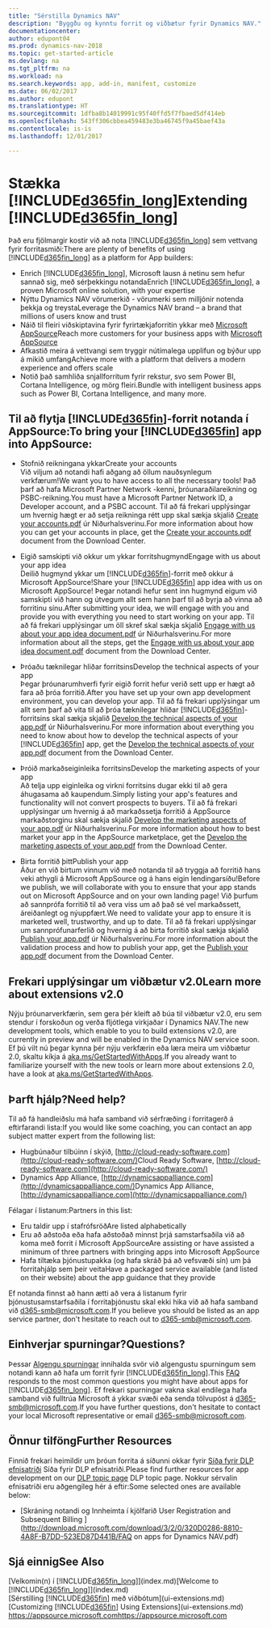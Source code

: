 ```yaml
---
title: "Sérstilla Dynamics NAV"
description: "Byggðu og kynntu forrit og viðbætur fyrir Dynamics NAV."
documentationcenter: 
author: edupont04
ms.prod: dynamics-nav-2018
ms.topic: get-started-article
ms.devlang: na
ms.tgt_pltfrm: na
ms.workload: na
ms.search.keywords: app, add-in, manifest, customize
ms.date: 06/02/2017
ms.author: edupont
ms.translationtype: HT
ms.sourcegitcommit: 1dfba8b14019991c95f40ffd5f7fbaed5df414eb
ms.openlocfilehash: 543ff306cbbea459483e3ba46745f9a45baef43a
ms.contentlocale: is-is
ms.lasthandoff: 12/01/2017

---
```

# <a name="extending-included365finlongincludesd365finlongmdmd"></a><span data-ttu-id="c6840-103">Stækka [!INCLUDE[d365fin_long](includes/d365fin_long_md.md)]</span><span class="sxs-lookup"><span data-stu-id="c6840-103">Extending [!INCLUDE[d365fin_long](includes/d365fin_long_md.md)]</span></span>
<span data-ttu-id="c6840-104">Það eru fjölmargir kostir við að nota [!INCLUDE[d365fin_long](includes/d365fin_long_md.md)] sem vettvang fyrir forritasmiði:</span><span class="sxs-lookup"><span data-stu-id="c6840-104">There are plenty of benefits of using [!INCLUDE[d365fin_long](includes/d365fin_long_md.md)] as a platform for App builders:</span></span>

* <span data-ttu-id="c6840-105">Enrich [!INCLUDE[d365fin_long](includes/d365fin_long_md.md)], Microsoft lausn á netinu sem hefur sannað sig, með sérþekkingu notanda</span><span class="sxs-lookup"><span data-stu-id="c6840-105">Enrich [!INCLUDE[d365fin_long](includes/d365fin_long_md.md)], a proven Microsoft online solution, with your expertise</span></span>  
* <span data-ttu-id="c6840-106">Nýttu Dynamics NAV vörumerkið - vörumerki sem milljónir notenda þekkja og treysta</span><span class="sxs-lookup"><span data-stu-id="c6840-106">Leverage the Dynamics NAV brand – a brand that millions of users know and trust</span></span>  
* <span data-ttu-id="c6840-107">Náið til fleiri viðskiptavina fyrir fyrirtækjaforritin ykkar með [Microsoft AppSource](https://appsource.microsoft.com/)</span><span class="sxs-lookup"><span data-stu-id="c6840-107">Reach more customers for your business apps with [Microsoft AppSource](https://appsource.microsoft.com/)</span></span>  
* <span data-ttu-id="c6840-108">Afkastið meira á vettvangi sem tryggir nútímalega upplifun og býður upp á mikið umfang</span><span class="sxs-lookup"><span data-stu-id="c6840-108">Achieve more with a platform that delivers a modern experience and offers scale</span></span>  
* <span data-ttu-id="c6840-109">Notið það samhliða snjallforritum fyrir rekstur, svo sem Power BI, Cortana Intelligence, og mörg fleiri.</span><span class="sxs-lookup"><span data-stu-id="c6840-109">Bundle with intelligent business apps such as Power BI, Cortana Intelligence, and many more.</span></span>  

## <a name="to-bring-your-included365finincludesd365finmdmd-app-into-appsource"></a><span data-ttu-id="c6840-110">Til að flytja [!INCLUDE[d365fin](includes/d365fin_md.md)]-forrit notanda í AppSource:</span><span class="sxs-lookup"><span data-stu-id="c6840-110">To bring your [!INCLUDE[d365fin](includes/d365fin_md.md)] app into AppSource:</span></span>
+ <span data-ttu-id="c6840-111">Stofnið reikningana ykkar</span><span class="sxs-lookup"><span data-stu-id="c6840-111">Create your accounts</span></span>  
<span data-ttu-id="c6840-112">Við viljum að notandi hafi aðgang að öllum nauðsynlegum verkfærum!</span><span class="sxs-lookup"><span data-stu-id="c6840-112">We want you to have access to all the necessary tools!</span></span> <span data-ttu-id="c6840-113">Það þarf að hafa Microsoft Partner Network -kenni, þróunaraðilareikning og PSBC-reikning.</span><span class="sxs-lookup"><span data-stu-id="c6840-113">You must have a Microsoft Partner Network ID, a Developer account, and a PSBC account.</span></span>
<span data-ttu-id="c6840-114">Til að fá frekari upplýsingar um hvernig hægt er að setja reikninga rétt upp skal sækja skjalið [Create your accounts.pdf](https://go.microsoft.com/fwlink/?linkid=841514) úr Niðurhalsverinu.</span><span class="sxs-lookup"><span data-stu-id="c6840-114">For more information about how you can get your accounts in place, get the [Create your accounts.pdf](https://go.microsoft.com/fwlink/?linkid=841514) document from the Download Center.</span></span>

+ <span data-ttu-id="c6840-115">Eigið samskipti við okkur um ykkar forritshugmynd</span><span class="sxs-lookup"><span data-stu-id="c6840-115">Engage with us about your app idea</span></span>  
<span data-ttu-id="c6840-116">Deilið hugmynd ykkar um [!INCLUDE[d365fin](includes/d365fin_md.md)]-forrit með okkur á Microsoft AppSource!</span><span class="sxs-lookup"><span data-stu-id="c6840-116">Share your [!INCLUDE[d365fin](includes/d365fin_md.md)] app idea with us on Microsoft AppSource!</span></span> <span data-ttu-id="c6840-117">Þegar notandi hefur sent inn hugmynd eigum við samskipti við hann og útvegum allt sem hann þarf til að byrja að vinna að forritinu sínu.</span><span class="sxs-lookup"><span data-stu-id="c6840-117">After submitting your idea, we will engage with you and provide you with everything you need to start working on your app.</span></span>
<span data-ttu-id="c6840-118">Til að fá frekari upplýsingar um öll skref skal sækja skjalið [Engage with us about your app idea document.pdf](https://go.microsoft.com/fwlink/?linkid=841515) úr Niðurhalsverinu.</span><span class="sxs-lookup"><span data-stu-id="c6840-118">For more information about all the steps, get the [Engage with us about your app idea document.pdf](https://go.microsoft.com/fwlink/?linkid=841515) document from the Download Center.</span></span>

+ <span data-ttu-id="c6840-119">Þróaðu tæknilegar hliðar forritsins</span><span class="sxs-lookup"><span data-stu-id="c6840-119">Develop the technical aspects of your app</span></span>    
<span data-ttu-id="c6840-120">Þegar þróunarumhverfi fyrir eigið forrit hefur verið sett upp er hægt að fara að þróa forritið.</span><span class="sxs-lookup"><span data-stu-id="c6840-120">After you have set up your own app development environment, you can develop your app.</span></span>
<span data-ttu-id="c6840-121">Til að fá frekari upplýsingar um allt sem þarf að vita til að þróa tæknilegar hliðar  [!INCLUDE[d365fin](includes/d365fin_md.md)]-forritsins skal sækja skjalið [Develop the technical aspects of your app.pdf](https://go.microsoft.com/fwlink/?linkid=841516) úr Niðurhalsverinu.</span><span class="sxs-lookup"><span data-stu-id="c6840-121">For more information about everything you need to know about how to develop the technical aspects of your [!INCLUDE[d365fin](includes/d365fin_md.md)] app, get the [Develop the technical aspects of your app.pdf](https://go.microsoft.com/fwlink/?linkid=841516) document from the Download Center.</span></span>

+ <span data-ttu-id="c6840-122">Þróið markaðseiginleika forritsins</span><span class="sxs-lookup"><span data-stu-id="c6840-122">Develop the marketing aspects of your app</span></span>  
<span data-ttu-id="c6840-123">Að telja upp eiginleika og virkni forritsins dugar ekki til að gera áhugasama að kaupendum.</span><span class="sxs-lookup"><span data-stu-id="c6840-123">Simply listing your app's features and functionality will not convert prospects to buyers.</span></span> <span data-ttu-id="c6840-124">Til að fá frekari upplýsingar um hvernig á að markaðssetja forritið á AppSource markaðstorginu skal sækja skjalið [Develop the marketing aspects of your app.pdf](https://go.microsoft.com/fwlink/?linkid=841518) úr Niðurhalsverinu.</span><span class="sxs-lookup"><span data-stu-id="c6840-124">For more information about how to best market your app in the AppSource marketplace, get the [Develop the marketing aspects of your app.pdf](https://go.microsoft.com/fwlink/?linkid=841518) from the Download Center.</span></span>

+ <span data-ttu-id="c6840-125">Birta forritið þitt</span><span class="sxs-lookup"><span data-stu-id="c6840-125">Publish your app</span></span>  
<span data-ttu-id="c6840-126">Áður en við birtum vinnum við með notanda til að tryggja að forritið hans veki athygli á Microsoft AppSource og á hans eigin lendingarsíðu!</span><span class="sxs-lookup"><span data-stu-id="c6840-126">Before we publish, we will collaborate with you to ensure that your app stands out on Microsoft AppSource and on your own landing page!</span></span> <span data-ttu-id="c6840-127">Við þurfum að sannprófa forritið til að vera viss um að það sé vel markaðssett, áreiðanlegt og nýuppfært.</span><span class="sxs-lookup"><span data-stu-id="c6840-127">We need to validate your app to ensure it is marketed well, trustworthy, and up to date.</span></span>
<span data-ttu-id="c6840-128">Til að fá frekari upplýsingar um sannprófunarferlið og hvernig á að birta forritið skal sækja skjalið [Publish your app.pdf](https://go.microsoft.com/fwlink/?linkid=841517) úr Niðurhalsverinu.</span><span class="sxs-lookup"><span data-stu-id="c6840-128">For more information about the validation process and how to publish your app, get the [Publish your app.pdf](https://go.microsoft.com/fwlink/?linkid=841517) document from the Download Center.</span></span>

## <a name="learn-more-about-extensions-v20"></a><span data-ttu-id="c6840-129">Frekari upplýsingar um viðbætur v2.0</span><span class="sxs-lookup"><span data-stu-id="c6840-129">Learn more about extensions v2.0</span></span>
<span data-ttu-id="c6840-130">Nýju þróunarverkfærin, sem gera þér kleift að búa til viðbætur v2.0, eru sem stendur í forskoðun og verða fljótlega virkjaðar í Dynamics NAV.</span><span class="sxs-lookup"><span data-stu-id="c6840-130">The new development tools, which enable to you to build extensions v2.0, are currently in preview and will be enabled in the Dynamics NAV service soon.</span></span> <span data-ttu-id="c6840-131">Ef þú vilt nú þegar kynna þér nýju verkfærin eða læra meira um viðbætur 2.0, skaltu kíkja á [aka.ms/GetStartedWithApps](http://aka.ms/GetStartedWithApps).</span><span class="sxs-lookup"><span data-stu-id="c6840-131">If you already want to familiarize yourself with the new tools or learn more about extensions 2.0, have a look at [aka.ms/GetStartedWithApps](http://aka.ms/GetStartedWithApps).</span></span>  

## <a name="need-help"></a><span data-ttu-id="c6840-132">Þarft hjálp?</span><span class="sxs-lookup"><span data-stu-id="c6840-132">Need help?</span></span>
<span data-ttu-id="c6840-133">Til að fá handleiðslu má hafa samband við sérfræðing í forritagerð á eftirfarandi lista:</span><span class="sxs-lookup"><span data-stu-id="c6840-133">If you would like some coaching, you can contact an app subject matter expert from the following list:</span></span>

* <span data-ttu-id="c6840-134">Hugbúnaður tilbúinn í skýið, [http://cloud-ready-software.com](http://cloud-ready-software.com/)</span><span class="sxs-lookup"><span data-stu-id="c6840-134">Cloud Ready Software, [http://cloud-ready-software.com](http://cloud-ready-software.com/)</span></span>  
* <span data-ttu-id="c6840-135">Dynamics App Alliance, [http://dynamicsappalliance.com](http://dynamicsappalliance.com/)</span><span class="sxs-lookup"><span data-stu-id="c6840-135">Dynamics App Alliance, [http://dynamicsappalliance.com](http://dynamicsappalliance.com/)</span></span>

<span data-ttu-id="c6840-136">Félagar í listanum:</span><span class="sxs-lookup"><span data-stu-id="c6840-136">Partners in this list:</span></span>

* <span data-ttu-id="c6840-137">Eru taldir upp í stafrófsröð</span><span class="sxs-lookup"><span data-stu-id="c6840-137">Are listed alphabetically</span></span>  
* <span data-ttu-id="c6840-138">Eru að aðstoða eða hafa aðstoðað minnst þrjá samstarfsaðila við að koma með forrit í Microsoft AppSource</span><span class="sxs-lookup"><span data-stu-id="c6840-138">Are assisting or have assisted a minimum of three partners with bringing apps into Microsoft AppSource</span></span>  
* <span data-ttu-id="c6840-139">Hafa tiltæka þjónustupakka (og hafa skráð þá að vefsvæði sín) um þá forritahjálp sem þeir veita</span><span class="sxs-lookup"><span data-stu-id="c6840-139">Have a packaged service available (and listed on their website) about the app guidance that they provide</span></span>  

<span data-ttu-id="c6840-140">Ef notanda finnst að hann ætti að vera á listanum fyrir þjónustusamstarfsaðila í forritaþjónustu skal ekki hika við að hafa samband við [d365-smb@microsoft.com](mailto:d365-smb@microsoft.com).</span><span class="sxs-lookup"><span data-stu-id="c6840-140">If you believe you should be listed as an app service partner, don't hesitate to reach out to [d365-smb@microsoft.com](mailto:d365-smb@microsoft.com).</span></span>

## <a name="questions"></a><span data-ttu-id="c6840-141">Einhverjar spurningar?</span><span class="sxs-lookup"><span data-stu-id="c6840-141">Questions?</span></span>
<span data-ttu-id="c6840-142">Þessar [Algengu spurningar](https://go.microsoft.com/fwlink/?linkid=841520) innihalda svör við algengustu spurningum sem notandi kann að hafa um forrit fyrir [!INCLUDE[d365fin_long](includes/d365fin_long_md.md)].</span><span class="sxs-lookup"><span data-stu-id="c6840-142">This [FAQ](https://go.microsoft.com/fwlink/?linkid=841520) responds to the most common questions you might have about apps for [!INCLUDE[d365fin_long](includes/d365fin_long_md.md)].</span></span> <span data-ttu-id="c6840-143">Ef frekari spurningar vakna skal endilega hafa samband við fulltrúa Microsoft á ykkar svæði eða senda tölvupóst á [d365-smb@microsoft.com](mailto:d365-smb@microsoft.com).</span><span class="sxs-lookup"><span data-stu-id="c6840-143">If you have further questions, don't hesitate to contact your local Microsoft representative or email [d365-smb@microsoft.com](mailto:d365-smb@microsoft.com).</span></span>

## <a name="further-resources"></a><span data-ttu-id="c6840-144">Önnur tilföng</span><span class="sxs-lookup"><span data-stu-id="c6840-144">Further Resources</span></span>
<span data-ttu-id="c6840-145">Finnið frekari heimildir um þróun forrita á síðunni okkar fyrir [Síða fyrir DLP efnisatriði](https://mbspartner.microsoft.com/BFI/Topic/76) Síða fyrir DLP efnisatriði.</span><span class="sxs-lookup"><span data-stu-id="c6840-145">Please find further resources for app development on our [DLP topic page](https://mbspartner.microsoft.com/BFI/Topic/76) DLP topic page.</span></span> <span data-ttu-id="c6840-146">Nokkur sérvalin efnisatriði eru aðgengileg hér á eftir:</span><span class="sxs-lookup"><span data-stu-id="c6840-146">Some selected ones are available below:</span></span>
-   [<span data-ttu-id="c6840-147">Skráning notandi og Innheimta í kjölfarið </span><span class="sxs-lookup"><span data-stu-id="c6840-147">User Registration and Subsequent Billing </span></span>](http://download.microsoft.com/download/3/2/0/320D0286-8810-4A8F-B7DD-523ED87D441B/FAQ on apps for Dynamics NAV.pdf)



## <a name="see-also"></a><span data-ttu-id="c6840-148">Sjá einnig</span><span class="sxs-lookup"><span data-stu-id="c6840-148">See Also</span></span>
<span data-ttu-id="c6840-149">[Velkomin(n) í [!INCLUDE[d365fin_long](includes/d365fin_long_md.md)]](index.md)</span><span class="sxs-lookup"><span data-stu-id="c6840-149">[Welcome to [!INCLUDE[d365fin_long](includes/d365fin_long_md.md)]](index.md)</span></span>  
<span data-ttu-id="c6840-150">[Sérstilling [!INCLUDE[d365fin](includes/d365fin_md.md)] með viðbótum](ui-extensions.md)</span><span class="sxs-lookup"><span data-stu-id="c6840-150">[Customizing [!INCLUDE[d365fin](includes/d365fin_md.md)] Using Extensions](ui-extensions.md)</span></span>  
[<span data-ttu-id="c6840-151">https://appsource.microsoft.com</span><span class="sxs-lookup"><span data-stu-id="c6840-151">https://appsource.microsoft.com</span></span>](https://appsource.microsoft.com/en-us/marketplace/apps?product=dynamics-365-for-financials&page=1)

